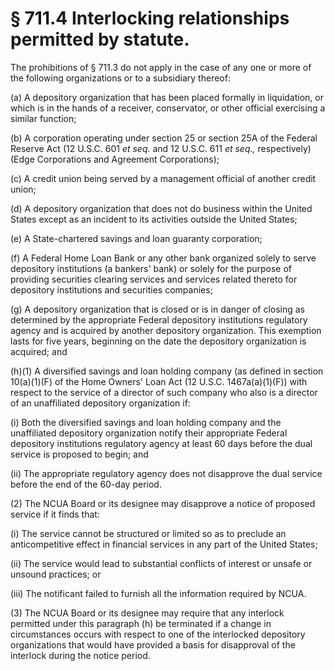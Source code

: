 # § 711.4   Interlocking relationships permitted by statute.

The prohibitions of § 711.3 do not apply in the case of any one or more of the following organizations or to a subsidiary thereof: 


(a) A depository organization that has been placed formally in liquidation, or which is in the hands of a receiver, conservator, or other official exercising a similar function; 


(b) A corporation operating under section 25 or section 25A of the Federal Reserve Act (12 U.S.C. 601 *et seq.* and 12 U.S.C. 611 *et seq.,* respectively) (Edge Corporations and Agreement Corporations); 


(c) A credit union being served by a management official of another credit union; 


(d) A depository organization that does not do business within the United States except as an incident to its activities outside the United States; 


(e) A State-chartered savings and loan guaranty corporation; 


(f) A Federal Home Loan Bank or any other bank organized solely to serve depository institutions (a bankers' bank) or solely for the purpose of providing securities clearing services and services related thereto for depository institutions and securities companies; 


(g) A depository organization that is closed or is in danger of closing as determined by the appropriate Federal depository institutions regulatory agency and is acquired by another depository organization. This exemption lasts for five years, beginning on the date the depository organization is acquired; and 


(h)(1) A diversified savings and loan holding company (as defined in section 10(a)(1)(F) of the Home Owners' Loan Act (12 U.S.C. 1467a(a)(1)(F)) with respect to the service of a director of such company who also is a director of an unaffiliated depository organization if: 


(i) Both the diversified savings and loan holding company and the unaffiliated depository organization notify their appropriate Federal depository institutions regulatory agency at least 60 days before the dual service is proposed to begin; and 


(ii) The appropriate regulatory agency does not disapprove the dual service before the end of the 60-day period. 


(2) The NCUA Board or its designee may disapprove a notice of proposed service if it finds that: 


(i) The service cannot be structured or limited so as to preclude an anticompetitive effect in financial services in any part of the United States; 


(ii) The service would lead to substantial conflicts of interest or unsafe or unsound practices; or 


(iii) The notificant failed to furnish all the information required by NCUA. 


(3) The NCUA Board or its designee may require that any interlock permitted under this paragraph (h) be terminated if a change in circumstances occurs with respect to one of the interlocked depository organizations that would have provided a basis for disapproval of the interlock during the notice period. 




